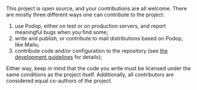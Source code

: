 This project is open source, and your contributions are all welcome. There are mostly three different ways one can contribute to the project:

1. use Podop, either on test or on production servers, and report meaningful bugs when you find some;
2. write and publish, or contribute to mail distributions based on Podop, like Mailu;
2. contribute code and/or configuration to the repository (see [the development guidelines](https://mailu.io/contributors/guide.html) for details);

Either way, keep in mind that the code you write must be licensed under the same conditions as the project itself. Additionally, all contributors are considered equal co-authors of the project.
